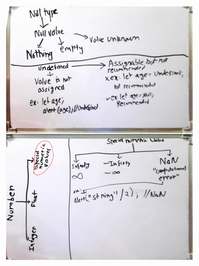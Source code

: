 ![](https://github.com/shivendrarox/js-info/blob/master/notes/data%20types.jpg)
![](https://github.com/shivendrarox/js-info/blob/master/notes/data%20types2.jpg)
